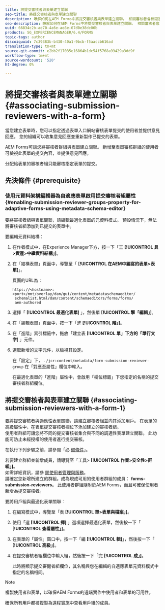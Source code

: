 ```yaml
---
title: 將提交審核者與表單建立關聯
seo-title: 將提交審核者與表單建立關聯
description: 瞭解如何在AEM Forms中將提交審核者與表單建立關聯。 相關審核者會檢閱透過表單入口網站提交的表單。
seo-description: 瞭解如何在AEM Forms中將提交審核者與表單建立關聯。 相關審核者會檢閱透過表單入口網站提交的表單。
uuid: 66834c2b-ae70-4a6e-ae8e-07d0e38de06b
products: SG_EXPERIENCEMANAGER/6.4/FORMS
topic-tags: author
discoiquuid: 7c39383b-b430-40a1-9bcb-f5aaccb616ad
translation-type: tm+mt
source-git-commit: e2bb2f17035e16864b1dc54f5768a99429a3dd9f
workflow-type: tm+mt
source-wordcount: '520'
ht-degree: 0%

---
```



# 將提交審核者與表單建立關聯  {#associating-submission-reviewers-with-a-form}

當您建立表單時，您可以指定透過表單入口網站審核表單提交的使用者並提供意見回應。 您的組織可以收集意見回應並重新製作已提交的表單。

AEM Forms可讓您將審核者群組與表單建立關聯。 新增至表單審核群組的使用者可檢視此表單的提交內容，並提供意見回應。

分配給表單的審核者組只能審核指定表單的提交。

## 先決條件 {#prerequisite}

### 使用元資料架構編輯器為自適應表單啟用提交審核者組屬性 {#enabling-submission-reviewer-groups-property-for-adaptive-forms-using-metadata-schema-editor}

要將審核者組與表單關聯，請編輯最適化表單的元資料模式。 預設情況下，無法將審核者組添加到已提交的表單中。

要編輯元資料結構：

1. 在作者模式中，在Experience Manager下方，按一下「工 **[!UICONTROL 具>資產>中繼資料結構」]**。
1. 在「結構表單」頁面中，導覽至「 **[!UICONTROL 在AEM中編寫的表單>表單]**」。

   頁面的URL為：

   ```
   https://<hostname>:<port>/mnt/overlay/dam/gui/content/metadataschemaeditor/
    schemalist.html/dam/content/schemaeditors/forms/forms/
    aem-authored
   ```

1. 選擇「 **[!UICONTROL 最適化表單]** 」，然後單 **[!UICONTROL 擊「編輯」]**。
1. 在「編輯表單」頁面中，按一下「進 **[!UICONTROL 階」]**。
1. 在「進階」索引標籤中，拖放「建立表 **[!UICONTROL 單」下方的「單行文字]** 」元件。
1. 選取新增的文字元件，以檢視其設定。

   在「設定」下， `./jcr:content/metadata/form-submission-reviewer-group` 在「對應至屬性」欄位中輸入。

   在最適化表單的「進階」屬性中，會啟用「欄位標籤」下您指定的名稱的提交審核者群組欄位。

## 將提交審核者與表單建立關聯 {#associating-submission-reviewers-with-a-form-1}

要將提交審核者與適應性表單關聯，請建立審核者組並向其添加用戶。 在表單的高級屬性中，在表單提交審核者欄位下添加建立的審核者組。\
使用者群組可讓您將不同的提交審核者集合與不同的調適性表單建立關聯。 此功能可防止未經授權的使用者進行提交審核。

在執行下列步驟之前，請參閱「必 [備條件](/help/forms/using/adding-reviewers-form.md#prerequisite)」。

若要建立群組並新增成員，請導覽至「工具> **[!UICONTROL 作業>安全性>群組」]**。\
如需詳細資訊，請參 [閱使用者管理與服務](/help/sites-administering/security.md)。\
請確定您新增所建立的群組，成為現成可用的使用者群組的成員： **forms-submission-reviewers**。 此使用者群組隨附於AEM Forms，而且可確保使用者新增為提交審核者。

要將用戶組與最適化表單關聯：

1. 在編寫模式中，導覽至「表 **[!UICONTROL 單>表單與檔案」]**。
1. 使用「選 **[!UICONTROL 擇]** 」選項選擇最適化表單，然後按一下「 **[!UICONTROL 查看屬性」]**。
1. 在表單的「屬性」窗口中，按一下「編 **[!UICONTROL 輯]**」，然後按一下「 **[!UICONTROL 高級」]**。
1. 在提交審核者組欄位中輸入組，然後按一下「完 **[!UICONTROL 成」]**。

   此時將顯示提交審閱者組欄位，其名稱與您在編輯的自適應表單元資料模式中指定的名稱相同。

>[!NOTE]
>
>複製使用者和表單，以確保AEM Forms的遠端實作中使用者和表單的可用性。
>
>確保所有用戶都被複製為遠程實施中查看用戶組的成員。

